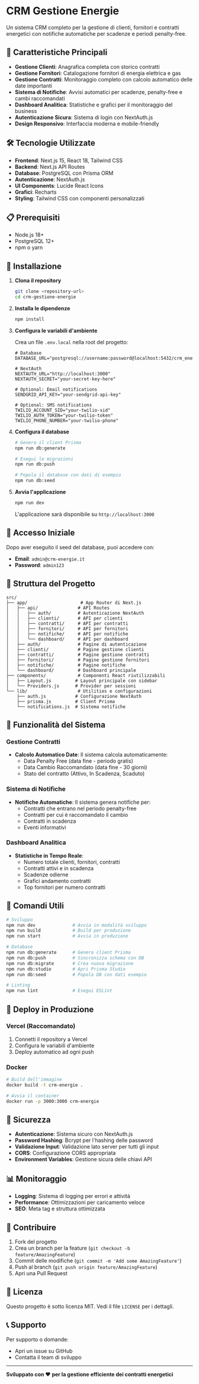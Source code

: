 # CRM Gestione Energie

Un sistema CRM completo per la gestione di clienti, fornitori e contratti energetici con notifiche automatiche per scadenze e periodi penalty-free.

## 🚀 Caratteristiche Principali

- **Gestione Clienti**: Anagrafica completa con storico contratti
- **Gestione Fornitori**: Catalogazione fornitori di energia elettrica e gas
- **Gestione Contratti**: Monitoraggio completo con calcolo automatico delle date importanti
- **Sistema di Notifiche**: Avvisi automatici per scadenze, penalty-free e cambi raccomandati
- **Dashboard Analitica**: Statistiche e grafici per il monitoraggio del business
- **Autenticazione Sicura**: Sistema di login con NextAuth.js
- **Design Responsivo**: Interfaccia moderna e mobile-friendly

## 🛠️ Tecnologie Utilizzate

- **Frontend**: Next.js 15, React 18, Tailwind CSS
- **Backend**: Next.js API Routes
- **Database**: PostgreSQL con Prisma ORM
- **Autenticazione**: NextAuth.js
- **UI Components**: Lucide React Icons
- **Grafici**: Recharts
- **Styling**: Tailwind CSS con componenti personalizzati

## 📋 Prerequisiti

- Node.js 18+ 
- PostgreSQL 12+
- npm o yarn

## 🔧 Installazione

1. **Clona il repository**
   ```bash
   git clone <repository-url>
   cd crm-gestione-energie
   ```

2. **Installa le dipendenze**
   ```bash
   npm install
   ```

3. **Configura le variabili d'ambiente**
   
   Crea un file `.env.local` nella root del progetto:
   ```env
   # Database
   DATABASE_URL="postgresql://username:password@localhost:5432/crm_energie"
   
   # NextAuth
   NEXTAUTH_URL="http://localhost:3000"
   NEXTAUTH_SECRET="your-secret-key-here"
   
   # Optional: Email notifications
   SENDGRID_API_KEY="your-sendgrid-api-key"
   
   # Optional: SMS notifications
   TWILIO_ACCOUNT_SID="your-twilio-sid"
   TWILIO_AUTH_TOKEN="your-twilio-token"
   TWILIO_PHONE_NUMBER="your-twilio-phone"
   ```

4. **Configura il database**
   ```bash
   # Genera il client Prisma
   npm run db:generate
   
   # Esegui le migrazioni
   npm run db:push
   
   # Popola il database con dati di esempio
   npm run db:seed
   ```

5. **Avvia l'applicazione**
   ```bash
   npm run dev
   ```

   L'applicazione sarà disponibile su `http://localhost:3000`

## 👤 Accesso Iniziale

Dopo aver eseguito il seed del database, puoi accedere con:
- **Email**: `admin@crm-energie.it`
- **Password**: `admin123`

## 📁 Struttura del Progetto

```
src/
├── app/                    # App Router di Next.js
│   ├── api/               # API Routes
│   │   ├── auth/          # Autenticazione NextAuth
│   │   ├── clienti/       # API per clienti
│   │   ├── contratti/     # API per contratti
│   │   ├── fornitori/     # API per fornitori
│   │   ├── notifiche/     # API per notifiche
│   │   └── dashboard/     # API per dashboard
│   ├── auth/              # Pagine di autenticazione
│   ├── clienti/           # Pagine gestione clienti
│   ├── contratti/         # Pagine gestione contratti
│   ├── fornitori/         # Pagine gestione fornitori
│   ├── notifiche/         # Pagine notifiche
│   └── dashboard/         # Dashboard principale
├── components/            # Componenti React riutilizzabili
│   ├── Layout.js         # Layout principale con sidebar
│   └── Providers.js      # Provider per sessioni
└── lib/                   # Utilities e configurazioni
    ├── auth.js           # Configurazione NextAuth
    ├── prisma.js         # Client Prisma
    └── notifications.js  # Sistema notifiche
```

## 🔄 Funzionalità del Sistema

### Gestione Contratti
- **Calcolo Automatico Date**: Il sistema calcola automaticamente:
  - Data Penalty Free (data fine - periodo gratis)
  - Data Cambio Raccomandato (data fine - 30 giorni)
  - Stato del contratto (Attivo, In Scadenza, Scaduto)

### Sistema di Notifiche
- **Notifiche Automatiche**: Il sistema genera notifiche per:
  - Contratti che entrano nel periodo penalty-free
  - Contratti per cui è raccomandato il cambio
  - Contratti in scadenza
  - Eventi informativi

### Dashboard Analitica
- **Statistiche in Tempo Reale**:
  - Numero totale clienti, fornitori, contratti
  - Contratti attivi e in scadenza
  - Scadenze odierne
  - Grafici andamento contratti
  - Top fornitori per numero contratti

## 🔧 Comandi Utili

```bash
# Sviluppo
npm run dev              # Avvia in modalità sviluppo
npm run build            # Build per produzione
npm run start            # Avvia in produzione

# Database
npm run db:generate      # Genera client Prisma
npm run db:push          # Sincronizza schema con DB
npm run db:migrate       # Crea nuova migrazione
npm run db:studio        # Apri Prisma Studio
npm run db:seed          # Popola DB con dati esempio

# Linting
npm run lint             # Esegui ESLint
```

## 🚀 Deploy in Produzione

### Vercel (Raccomandato)
1. Connetti il repository a Vercel
2. Configura le variabili d'ambiente
3. Deploy automatico ad ogni push

### Docker
```bash
# Build dell'immagine
docker build -t crm-energie .

# Avvia il container
docker run -p 3000:3000 crm-energie
```

## 🔐 Sicurezza

- **Autenticazione**: Sistema sicuro con NextAuth.js
- **Password Hashing**: Bcrypt per l'hashing delle password
- **Validazione Input**: Validazione lato server per tutti gli input
- **CORS**: Configurazione CORS appropriata
- **Environment Variables**: Gestione sicura delle chiavi API

## 📊 Monitoraggio

- **Logging**: Sistema di logging per errori e attività
- **Performance**: Ottimizzazioni per caricamento veloce
- **SEO**: Meta tag e struttura ottimizzata

## 🤝 Contribuire

1. Fork del progetto
2. Crea un branch per la feature (`git checkout -b feature/AmazingFeature`)
3. Commit delle modifiche (`git commit -m 'Add some AmazingFeature'`)
4. Push al branch (`git push origin feature/AmazingFeature`)
5. Apri una Pull Request

## 📝 Licenza

Questo progetto è sotto licenza MIT. Vedi il file `LICENSE` per i dettagli.

## 📞 Supporto

Per supporto o domande:
- Apri un issue su GitHub
- Contatta il team di sviluppo

---

**Sviluppato con ❤️ per la gestione efficiente dei contratti energetici**

